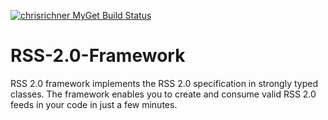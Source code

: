 [![chrisrichner MyGet Build Status](https://www.myget.org/BuildSource/Badge/chrisrichner?identifier=0b14de2c-9e75-40cb-bcc3-c2a67847dbe8)](https://www.myget.org/)

# RSS-2.0-Framework
RSS 2.0 framework implements the RSS 2.0 specification in strongly typed classes. The framework enables you to create and consume valid RSS 2.0 feeds in your code in just a few minutes.
